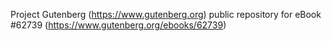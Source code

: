 Project Gutenberg (https://www.gutenberg.org) public repository for eBook #62739 (https://www.gutenberg.org/ebooks/62739)
